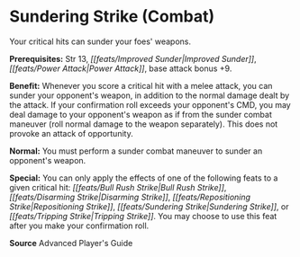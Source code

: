 ﻿---
cssclass: [feats]

---
# Sundering Strike (Combat)

Your critical hits can sunder your foes' weapons.

**Prerequisites:** Str 13, _[[feats/Improved Sunder|Improved Sunder]]_, _[[feats/Power Attack|Power Attack]]_, base attack bonus +9.

**Benefit:** Whenever you score a critical hit with a melee attack, you can sunder your opponent's weapon, in addition to the normal damage dealt by the attack. If your confirmation roll exceeds your opponent's CMD, you may deal damage to your opponent's weapon as if from the sunder combat maneuver (roll normal damage to the weapon separately). This does not provoke an attack of opportunity.

**Normal:** You must perform a sunder combat maneuver to sunder an opponent's weapon.

**Special:** You can only apply the effects of one of the following feats to a given critical hit: _[[feats/Bull Rush Strike|Bull Rush Strike]]_, _[[feats/Disarming Strike|Disarming Strike]]_, _[[feats/Repositioning Strike|Repositioning Strike]]_, _[[feats/Sundering Strike|Sundering Strike]]_, or _[[feats/Tripping Strike|Tripping Strike]]_. You may choose to use this feat after you make your confirmation roll.

**Source** Advanced Player's Guide